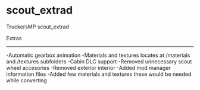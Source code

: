 # scout_extrad

TruckersMP scout_extrad

Extras
***
-Automatic gearbox animation
-Materials and textures locates at /materials and /textures subfolders
-Cabin DLC support 
-Removed unnecessary scout wheel accesories 
-Removed exterior interior
-Added mod manager information files
-Added few materials and textures these would be needed while converting